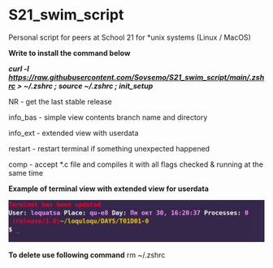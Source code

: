 # S21_swim_script
Personal script for peers at School 21 for *unix systems (Linux / MacOS)

**Write to install the command below**

***curl -l https://raw.githubusercontent.com/Sovsemo/S21_swim_script/main/.zshrc > ~/.zshrc ; source ~/.zshrc ; init_setup***

NR       - get the last stable release

info_bas - simple view contents branch name and directory

info_ext - extended view with userdata

restart  - restart terminal if something unexpected happened

comp     - accept *.c file and compiles it with all flags checked & running at the same time

**Example of terminal view with extended view for userdata**

![terminal_screen](scr1.png)

**To delete use following command**
rm ~/.zshrc
